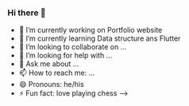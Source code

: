 ### Hi there 👋

- 🔭 I’m currently working on Portfolio website
- 🌱 I’m currently learning Data structure ans Flutter
- 👯 I’m looking to collaborate on ...
- 🤔 I’m looking for help with ...
- 💬 Ask me about ...
- 📫 How to reach me: ...
- 😄 Pronouns: he/his
- ⚡ Fun fact: love playing chess
-->
